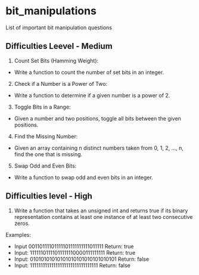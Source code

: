 # bit_manipulations
List of important bit manipulation questions

Difficulties Leevel - Medium
----------------------------
1. Count Set Bits (Hamming Weight):
 - Write a function to count the number of set bits in an integer.
2. Check if a Number is a Power of Two:
 - Write a function to determine if a given number is a power of 2.
3. Toggle Bits in a Range:
 - Given a number and two positions, toggle all bits between the given positions.
4. Find the Missing Number:
 - Given an array containing n distinct numbers taken from 0, 1, 2, ..., n, find the one that is missing.
5. Swap Odd and Even Bits:
 - Write a function to swap odd and even bits in an integer.

Difficulties level - High
-------------------------

1. Write a function that takes an unsigned int and returns true if its
binary representation contains at least one instance of at least
two consecutive zeros.

Examples:
 - Input 00110111101111101111111111011111 Return: true
 - Input: 11111101111011111110000111111111 Return: true
 - Input: 01010101010101010101010101010101 Return: false
 - Input: 11111111111111111111111111111111 Return: false

